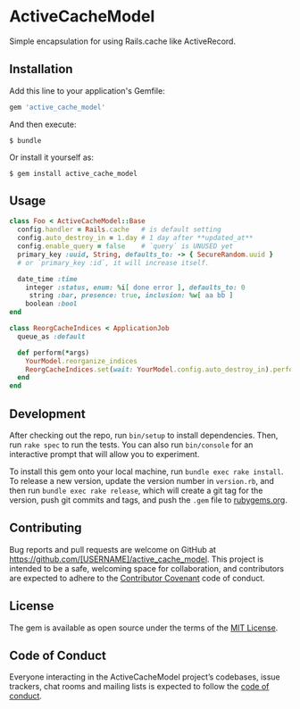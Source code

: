 # ActiveCacheModel

Simple encapsulation for using Rails.cache like ActiveRecord.

## Installation

Add this line to your application's Gemfile:

```ruby
gem 'active_cache_model'
```

And then execute:

    $ bundle

Or install it yourself as:

    $ gem install active_cache_model

## Usage

```ruby
class Foo < ActiveCacheModel::Base
  config.handler = Rails.cache   # is default setting
  config.auto_destroy_in = 1.day # 1 day after **updated_at**
  config.enable_query = false    # `query` is UNUSED yet
  primary_key :uuid, String, defaults_to: -> { SecureRandom.uuid }
  # or `primary_key :id`, it will increase itself.

  date_time :time
    integer :status, enum: %i[ done error ], defaults_to: 0
     string :bar, presence: true, inclusion: %w[ aa bb ]
    boolean :bool
end
```

```ruby
class ReorgCacheIndices < ApplicationJob
  queue_as :default

  def perform(*args)
    YourModel.reorganize_indices
    ReorgCacheIndices.set(wait: YourModel.config.auto_destroy_in).perform_later
  end
end
```

## Development

After checking out the repo, run `bin/setup` to install dependencies. Then, run `rake spec` to run the tests. You can also run `bin/console` for an interactive prompt that will allow you to experiment.

To install this gem onto your local machine, run `bundle exec rake install`. To release a new version, update the version number in `version.rb`, and then run `bundle exec rake release`, which will create a git tag for the version, push git commits and tags, and push the `.gem` file to [rubygems.org](https://rubygems.org).

## Contributing

Bug reports and pull requests are welcome on GitHub at https://github.com/[USERNAME]/active_cache_model. This project is intended to be a safe, welcoming space for collaboration, and contributors are expected to adhere to the [Contributor Covenant](http://contributor-covenant.org) code of conduct.

## License

The gem is available as open source under the terms of the [MIT License](https://opensource.org/licenses/MIT).

## Code of Conduct

Everyone interacting in the ActiveCacheModel project’s codebases, issue trackers, chat rooms and mailing lists is expected to follow the [code of conduct](https://github.com/[USERNAME]/active_cache_model/blob/master/CODE_OF_CONDUCT.md).
